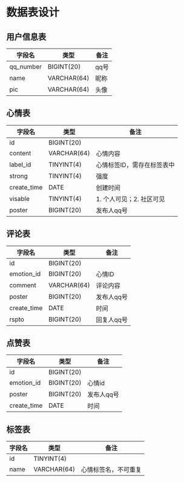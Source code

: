 # 数据表设计

## 用户信息表

| 字段名    | 类型        | 备注 |
| --------- | ----------- | ---- |
| qq_number | BIGINT(20)  | qq号 |
| name      | VARCHAR(64) | 昵称 |
| pic       | VARCHAR(64) | 头像 |

## 心情表

| 字段名      | 类型        | 备注                       |
| ----------- | ----------- | -------------------------- |
| id          | BIGINT(20)  |                            |
| content     | VARCHAR(64) | 心情内容                   |
| label_id    | TINYINT(4)  | 心情标签ID，需存在标签表中 |
| strong      | TINYINT(4)  | 强度                       |
| create_time | DATE        | 创建时间                   |
| visable     | TINYINT(4)  | 1. 个人可见；2. 社区可见   |
| poster      | BIGINT(20)  | 发布人qq号                 |





## 评论表 

| 字段名      | 类型        | 备注       |
| ----------- | ----------- | ---------- |
| id          | BIGINT(20)  |            |
| emotion_id  | BIGINT(20)  | 心情ID     |
| comment     | VARCHAR(64) | 评论内容   |
| poster      | BIGINT(20)  | 发布人qq号 |
| create_time | DATE        | 时间       |
| rspto       | BIGINT(20)  | 回复人qq号 |

## 点赞表

| 字段名      | 类型       | 备注       |
| ----------- | ---------- | ---------- |
| id          | BIGINT(20) |            |
| emotion_id  | BIGINT(20) | 心情id     |
| poster      | BIGINT(20) | 发布人qq号 |
| create_time | DATE       | 时间       |

## 标签表

| 字段名 | 类型        | 备注                 |
| ------ | ----------- | -------------------- |
| id     | TINYINT(4)  |                      |
| name   | VARCHAR(64) | 心情标签名，不可重复 |